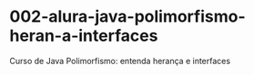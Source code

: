 # 002-alura-java-polimorfismo-heran-a-interfaces
Curso de Java Polimorfismo: entenda herança e interfaces
